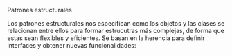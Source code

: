 Patrones estructurales

Los patrones estructurales nos especifican como los objetos y las clases se relacionan entre ellos para formar estrucutras más complejas, de forma que estas sean flexibles y eficientes. Se basan en la herencia para definir interfaces y obtener nuevas funcionalidades: